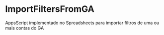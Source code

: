 # ImportFiltersFromGA
AppsScript implementado no Spreadsheets para importar filtros de uma ou mais contas do GA
